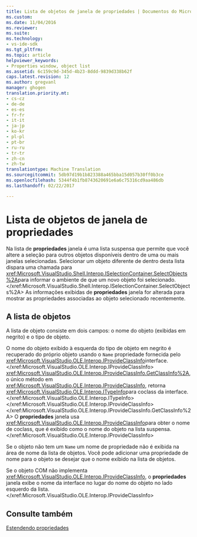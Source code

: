 ```yaml
---
title: Lista de objetos de janela de propriedades | Documentos do Microsoft
ms.custom: 
ms.date: 11/04/2016
ms.reviewer: 
ms.suite: 
ms.technology:
- vs-ide-sdk
ms.tgt_pltfrm: 
ms.topic: article
helpviewer_keywords:
- Properties window, object list
ms.assetid: 6c159c9d-345d-4b23-8ddd-9839d338b62f
caps.latest.revision: 12
ms.author: gregvanl
manager: ghogen
translation.priority.mt:
- cs-cz
- de-de
- es-es
- fr-fr
- it-it
- ja-jp
- ko-kr
- pl-pl
- pt-br
- ru-ru
- tr-tr
- zh-cn
- zh-tw
translationtype: Machine Translation
ms.sourcegitcommit: 5db97d19b1b823388a465bba15d057b30ff0b3ce
ms.openlocfilehash: 5344f4b1fb8743620691e6a6c75316cd9aa486db
ms.lasthandoff: 02/22/2017

---
```

# <a name="properties-window-object-list"></a>Lista de objetos de janela de propriedades
Na lista de **propriedades** janela é uma lista suspensa que permite que você altere a seleção para outros objetos disponíveis dentro de uma ou mais janelas selecionadas. Selecionar um objeto diferente de dentro desta lista dispara uma chamada para <xref:Microsoft.VisualStudio.Shell.Interop.ISelectionContainer.SelectObjects%2A>para informar o ambiente de que um novo objeto foi selecionado.</xref:Microsoft.VisualStudio.Shell.Interop.ISelectionContainer.SelectObjects%2A> As informações exibidas de **propriedades** janela for alterada para mostrar as propriedades associadas ao objeto selecionado recentemente.  
  
## <a name="the-object-list"></a>A lista de objetos  
 A lista de objeto consiste em dois campos: o nome do objeto (exibidas em negrito) e o tipo de objeto.  
  
 O nome do objeto exibido à esquerda do tipo de objeto em negrito é recuperado do próprio objeto usando o `Name` propriedade fornecida pelo <xref:Microsoft.VisualStudio.OLE.Interop.IProvideClassInfo>interface.</xref:Microsoft.VisualStudio.OLE.Interop.IProvideClassInfo> <xref:Microsoft.VisualStudio.OLE.Interop.IProvideClassInfo.GetClassInfo%2A>, o único método em <xref:Microsoft.VisualStudio.OLE.Interop.IProvideClassInfo>, retorna <xref:Microsoft.VisualStudio.OLE.Interop.ITypeInfo>para coclass da interface.</xref:Microsoft.VisualStudio.OLE.Interop.ITypeInfo> </xref:Microsoft.VisualStudio.OLE.Interop.IProvideClassInfo></xref:Microsoft.VisualStudio.OLE.Interop.IProvideClassInfo.GetClassInfo%2A> O **propriedades** janela usa <xref:Microsoft.VisualStudio.OLE.Interop.IProvideClassInfo>para obter o nome de coclass, que é exibido como o nome do objeto na lista suspensa.</xref:Microsoft.VisualStudio.OLE.Interop.IProvideClassInfo>  
  
 Se o objeto não tem um `Name` um nome de propriedade não é exibida na área de nome da lista de objetos. Você pode adicionar uma propriedade de nome para o objeto se desejar que o nome exibido na lista de objetos.  
  
 Se o objeto COM não implementa <xref:Microsoft.VisualStudio.OLE.Interop.IProvideClassInfo>, o **propriedades** janela exibe o nome da interface no lugar do nome do objeto no lado esquerdo da lista.</xref:Microsoft.VisualStudio.OLE.Interop.IProvideClassInfo>  
  
## <a name="see-also"></a>Consulte também  
 [Estendendo propriedades](../../extensibility/internals/extending-properties.md)
